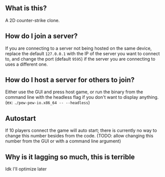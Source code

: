 ## What is this?
A 2D counter-strike clone.

## How do I join a server?
If you are connecting to a server not being hosted on the same device, replace the default `127.0.0.1` with the IP of the server you want to connect to, and change the port (default `9595`) if the server you are connecting to uses a different one.

## How do I host a server for others to join?
Either use the GUI and press host game, or run the binary from the command line with the headless flag if you don't want to display anything. (ex: `./pew-pew-io.x86_64 -- --headless`)

## Autostart
If 10 players connect the game will auto start; there is currently no way to change this number besides from the code. (TODO: allow changing this number from the GUI or with a command line argument)

## Why is it lagging so much, this is terrible
Idk I'll optimize later


